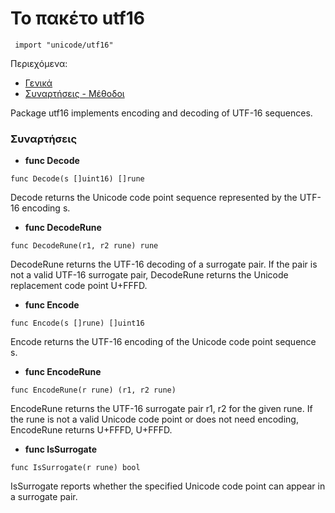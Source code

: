  # Το πακέτο utf16

```golang
 import "unicode/utf16"
```
Περιεχόμενα:
* [Γενικά](#info)
* [Συναρτήσεις - Μέθοδοι](#funcs)

Package utf16 implements encoding and decoding of UTF-16 sequences.

### <a name="funcs"></a>Συναρτήσεις  

* **func Decode**

```golang
func Decode(s []uint16) []rune
```
Decode returns the Unicode code point sequence represented by the UTF-16 encoding s.

* **func DecodeRune**

```golang
func DecodeRune(r1, r2 rune) rune
```
DecodeRune returns the UTF-16 decoding of a surrogate pair. If the pair is not a valid UTF-16 surrogate pair, DecodeRune returns the Unicode replacement code point U+FFFD.

* **func Encode**

```golang
func Encode(s []rune) []uint16
```
Encode returns the UTF-16 encoding of the Unicode code point sequence s.

* **func EncodeRune**
```golang
func EncodeRune(r rune) (r1, r2 rune)
```
EncodeRune returns the UTF-16 surrogate pair r1, r2 for the given rune. If the rune is not a valid Unicode code point or does not need encoding, EncodeRune returns U+FFFD, U+FFFD.

* **func IsSurrogate**

```golang
func IsSurrogate(r rune) bool
```
IsSurrogate reports whether the specified Unicode code point can appear in a surrogate pair. 
